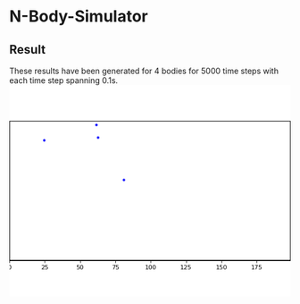 # N-Body-Simulator

## Result
These results have been generated for 4 bodies for 5000 time steps with each time step spanning 0.1s.
![](line.gif)
